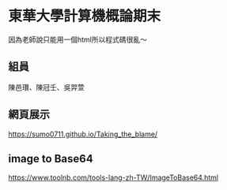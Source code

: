 # 東華大學計算機概論期末
因為老師說只能用一個html所以程式碼很亂～  
## 組員
陳邑瓚、陳冠壬、吳羿萱 
## 網頁展示
https://sumo0711.github.io/Taking_the_blame/    
## image to Base64  
https://www.toolnb.com/tools-lang-zh-TW/ImageToBase64.html
